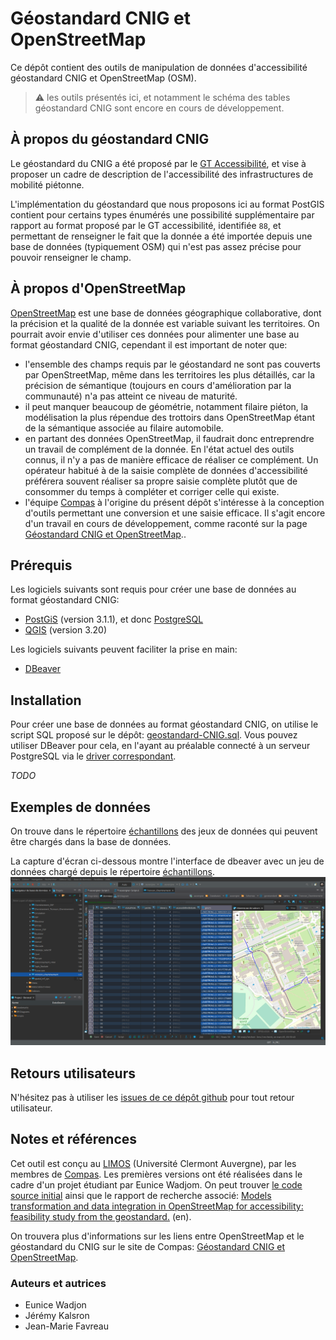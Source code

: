 # Géostandard CNIG et OpenStreetMap

Ce dépôt contient des outils de manipulation de données d'accessibilité géostandard CNIG et OpenStreetMap (OSM).

> :warning: les outils présentés ici, et notamment le schéma des tables géostandard CNIG sont encore en cours de développement.

## À propos du géostandard CNIG
Le géostandard du CNIG a été proposé par le [GT Accessibilité](http://cnig.gouv.fr/?page_id=18058), et vise à proposer un cadre de description de l'accessibilité des infrastructures de mobilité piétonne.

L'implémentation du géostandard que nous proposons ici au format PostGIS contient pour certains types énumérés une possibilité supplémentaire par rapport au format proposé par le GT accessibilité, identifiée ```88```, et permettant de renseigner le fait que la donnée a été importée depuis une base de données (typiquement OSM) qui n'est pas assez précise pour pouvoir renseigner le champ.

## À propos d'OpenStreetMap

[OpenStreetMap](https://openstreetmap.org) est une base de données géographique collaborative, dont la précision et la qualité de la donnée est variable suivant les territoires. On pourrait avoir envie d'utiliser ces données pour alimenter une base au format géostandard CNIG, cependant il est important de noter que:

* l'ensemble des champs requis par le géostandard ne sont pas couverts par OpenStreetMap, même dans les territoires les plus détaillés, car la précision de sémantique (toujours en cours d'amélioration par la communauté) n'a pas atteint ce niveau de maturité.
* il peut manquer beaucoup de géométrie, notamment filaire piéton, la modélisation la plus répendue des trottoirs dans OpenStreetMap étant de la sémantique associée au filaire automobile.
* en partant des données OpenStreetMap, il faudrait donc entreprendre un travail de complément de la donnée. En l'état actuel des outils connus, il n'y a pas de manière efficace de réaliser ce complément. Un opérateur habitué à de la saisie complète de données d'accessibilité préférera souvent réaliser sa propre saisie complète plutôt que de consommer du temps à compléter et corriger celle qui existe. 
* l'équipe [Compas](https://compas.limos.fr) à l'origine du présent dépôt s'intéresse à la conception d'outils permettant une conversion et une saisie efficace. Il s'agit encore d'un travail en cours de développement, comme raconté sur la page [Géostandard CNIG et OpenStreetMap](https://compas.limos.fr/geostandard-CNIG-et-OSM/)..

## Prérequis

Les logiciels suivants sont requis pour créer une base de données au format géostandard CNIG:

* [PostGiS](https://postgis.net/) (version 3.1.1), et donc [PostgreSQL](https://www.postgresql.org/)
* [QGIS](https://www.qgis.org/) (version 3.20)

Les logiciels suivants peuvent faciliter la prise en main:

* [DBeaver](https://dbeaver.io/)

## Installation

Pour créer une base de données au format géostandard CNIG, on utilise le script SQL proposé sur le dépôt: [geostandard-CNIG.sql](postgis/geostandard-CNIG.sql).
Vous pouvez utiliser DBeaver pour cela, en l'ayant au préalable connecté à un serveur PostgreSQL via le [driver correspondant](https://dbeaver.com/docs/wiki/Database-drivers).


*TODO*

## Exemples de données

On trouve dans le répertoire [échantillons](/echantillons/) des jeux de données qui peuvent être chargés dans la base de données.

La capture d'écran ci-dessous montre l'interface de dbeaver avec un jeu de données chargé depuis le répertoire [échantillons](/echantillons/).
![Cheminements sur le campus des Cézeaux, Université Clermont Auvergne](images/dbeaver-UCA.png)


## Retours utilisateurs

N'hésitez pas à utiliser les [issues de ce dépôt github](https://github.com/jmtrivial/OSM-vers-geostandardCNIG/issues) pour tout retour utilisateur.

## Notes et références

Cet outil est conçu au [LIMOS](https://limos.fr) (Université Clermont Auvergne), par les membres de [Compas](https://compas.limos.fr). Les premières versions ont été réalisées dans le cadre d'un projet étudiant par Eunice Wadjom. On peut trouver [le code source initial](https://github.com/eunicewadjom/OSMCNIGProject) ainsi que le rapport de recherche associé: [Models transformation and data integration in OpenStreetMap for accessibility: feasibility study from the geostandard.](https://compas.limos.fr/files/Eunice_WADJOM_Research_Project_Report.pdf) (en).

On trouvera plus d'informations sur les liens entre OpenStreetMap et le géostandard du CNIG sur le site de Compas: [Géostandard CNIG et OpenStreetMap](https://compas.limos.fr/geostandard-CNIG-et-OSM/).

### Auteurs et autrices

* Eunice Wadjon
* Jérémy Kalsron
* Jean-Marie Favreau

